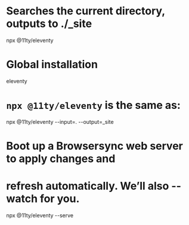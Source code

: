 # Searches the current directory, outputs to ./_site
npx @11ty/eleventy

# Global installation
eleventy

# `npx @11ty/eleventy` is the same as:
npx @11ty/eleventy --input=. --output=_site

# Boot up a Browsersync web server to apply changes and
# refresh automatically. We’ll also --watch for you.
npx @11ty/eleventy --serve